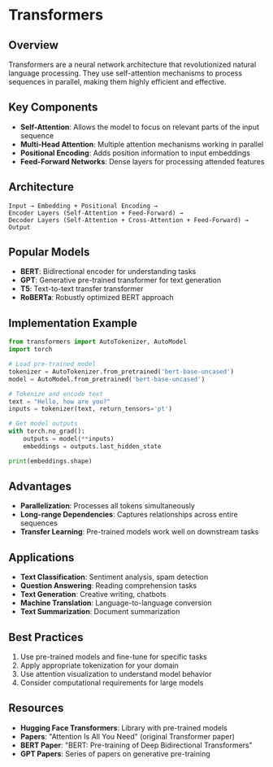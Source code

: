 # Transformers

## Overview
Transformers are a neural network architecture that revolutionized natural language processing. They use self-attention mechanisms to process sequences in parallel, making them highly efficient and effective.

## Key Components
- **Self-Attention**: Allows the model to focus on relevant parts of the input sequence
- **Multi-Head Attention**: Multiple attention mechanisms working in parallel
- **Positional Encoding**: Adds position information to input embeddings
- **Feed-Forward Networks**: Dense layers for processing attended features

## Architecture
```
Input → Embedding + Positional Encoding → 
Encoder Layers (Self-Attention + Feed-Forward) → 
Decoder Layers (Self-Attention + Cross-Attention + Feed-Forward) → 
Output
```

## Popular Models
- **BERT**: Bidirectional encoder for understanding tasks
- **GPT**: Generative pre-trained transformer for text generation
- **T5**: Text-to-text transfer transformer
- **RoBERTa**: Robustly optimized BERT approach

## Implementation Example
```python
from transformers import AutoTokenizer, AutoModel
import torch

# Load pre-trained model
tokenizer = AutoTokenizer.from_pretrained('bert-base-uncased')
model = AutoModel.from_pretrained('bert-base-uncased')

# Tokenize and encode text
text = "Hello, how are you?"
inputs = tokenizer(text, return_tensors='pt')

# Get model outputs
with torch.no_grad():
    outputs = model(**inputs)
    embeddings = outputs.last_hidden_state

print(embeddings.shape)
```

## Advantages
- **Parallelization**: Processes all tokens simultaneously
- **Long-range Dependencies**: Captures relationships across entire sequences
- **Transfer Learning**: Pre-trained models work well on downstream tasks

## Applications
- **Text Classification**: Sentiment analysis, spam detection
- **Question Answering**: Reading comprehension tasks
- **Text Generation**: Creative writing, chatbots
- **Machine Translation**: Language-to-language conversion
- **Text Summarization**: Document summarization

## Best Practices
1. Use pre-trained models and fine-tune for specific tasks
2. Apply appropriate tokenization for your domain
3. Use attention visualization to understand model behavior
4. Consider computational requirements for large models

## Resources
- **Hugging Face Transformers**: Library with pre-trained models
- **Papers**: "Attention Is All You Need" (original Transformer paper)
- **BERT Paper**: "BERT: Pre-training of Deep Bidirectional Transformers"
- **GPT Papers**: Series of papers on generative pre-training
